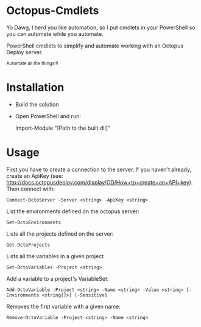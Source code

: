 Octopus-Cmdlets
===============

Yo Dawg, I herd you like automation, so I put cmdlets in your PowerShell so you can automate while you automate.

PowerShell cmdlets to simplify and automate working with an Octopus Deploy server.

<sub>Automate all the things!!!<sub>

Installation
============
* Build the solution
* Open PowerShell and run:

    Import-Module "[Path to the built dll]"

Usage
=====
First you have to create a connection to the server. If you haven't already, create an ApiKey 
(see: http://docs.octopusdeploy.com/display/OD/How+to+create+an+API+key). Then connect with:

    Connect-OctoServer -Server <string> -ApiKey <string>

List the environments defined on the octopus server:

    Get-OctoEnvironments

Lists all the projects defined on the server:

    Get-OctoProjects

Lists all the variables in a given project

    Get-OctoVariables -Project <string>

Add a variable to a project's VariableSet:

    Add-OctoVariable -Project <string> -Name <string> -Value <string> [-Environments <string[]>] [-Sensitive]

Removes the first variable with a given name:

    Remove-OctoVariable -Project <string> -Name <string>


